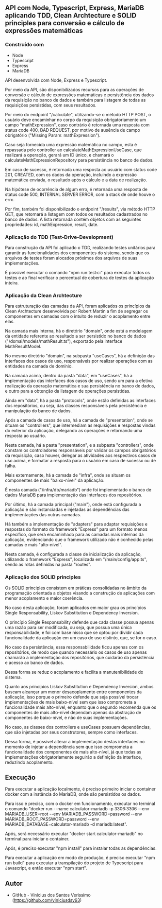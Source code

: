 ## API com Node, Typescript, Express, MariaDB aplicando TDD, Clean Archtecture e SOLID principles para conversão e cálculo de expressões matemáticas

### Construído com

-   Node
-   Typescript
-   Express
-   MariaDB

API desenvolvida com Node, Express e Typescript.

Por meio da API, são disponibilizados recursos para as operações de conversão e cálculo de expressões matemáticas e persistência dos dados da requisição no banco de dados e também para listagem de todas as requisições persistidas, com seus resultados.

<!-- Foi realizada a documentação via Swagger, conforme a imagem acima, que pode ser acessada
pelo endpoint "/api-docs". -->

Por meio do endpoint "/calculate", utilizando-se o método HTTP POST, o usuário deve encaminhar no corpo da requisição obrigatoriamente um campo "mathExpression", caso contrário é retornada uma resposta com status code 400, BAD REQUEST, por motivo de ausência de campo obrigatório ("Missing Param: mathExpression").

Caso seja fornecida uma expressão matemática no campo, esta é repassada pelo controller ao calculateMathExpressionUseCase, que realizará a operação, gerará um ID único, e chamará o calculateMathExpressionRepository para persistência no banco de dados.

Em caso de sucesso, é retornada uma resposta ao usuário com status code 201, CREATED, com os dados da operação, incluindo a expressão matemática enviada, o resultado após o cálculo e a data de realização.

Na hipótese de ocorrência de algum erro, é retornada uma resposta de status code 500, INTERNAL SERVER ERROR, com a stack de onde houve o erro.

Por fim, também foi disponibilizado o endpoint "/results", via método HTTP GET, que retornará a listagem com todos os resultados cadastrados no banco de dados. A lista retornada contém objetos com as seguintes propriedades: id, mathExpression, result, date. 

### Aplicação do TDD (Test-Drive-Development)

Para construção da API foi aplicado o TDD, realizando testes unitários para garantir as funcionalidades dos componentes do sistema, sendo que os arquivos de testes foram alocados próximos dos arquivos de suas implementações.

É possível executar o comando "npm run test:ci" para executar todos os testes e ao final verificar o percentual de cobertura de testes da aplicação inteira.

### Aplicação da Clean Archtecture

Para estruturação das camadas da API, foram aplicados os princípios da Clean Archtecture desenvolvida por Robert Martin a fim de segregar os componentes em camadas com o intuito de reduzir o acoplamento entre elas.

Na camada mais interna, há o diretório "domain", onde está a modelagem da entidade referente ao resultado a ser persistido no banco de dados ("/domai/models/mathResult.ts"), exportado pela interface MathResultModel.

No mesmo diretório "domain", na subpasta "useCases", há a definição das interfaces dos casos de uso, responsáveis por realizar operações com as entidades na camada de domínio.

Na camada acima, dentro da pasta "data", em "useCases", há a implementação das interfaces dos casos de uso, sendo um para a efetiva realização da operação matemática e sua persistência no banco de dados, e outro para a obtenção da listagem de operações persistidas.

Ainda em "data", há a pasta "protocols", onde estão definidas as interfaces dos repositórios, ou seja, das classes responsáveis pela persistência e manipulação do banco de dados.

Após a camada de casos de uso, há a camada de "presentation", onde se situam os "controllers", que intermediam as requisições e respostas vindas do exterior da aplicação, delegando as operações e retornando uma resposta ao usuário.

Nesta camada, há a pasta "presentation", e a subpasta "controllers", onde constam os controladores responsáveis por validar os campos obrigatórios da requisição, caso houver, delegar as atividades aos respectivos casos de uso acima, e formatar a resposta para o usuário em caso de sucesso ou de falha.

Mais externamente, há a camada de "infra", onde se situam os componentes de mais "baixo-nível" da aplicação.

É nesta camada ("/infra/db/mariadb") onde foi implementado o banco de dados MariaDB para implementação das interfaces dos repositórios.

Por último, há a camada principal ("main"), onde está configurada a aplicação e são instanciadas e injetadas as dependências das implementações das outras camadas.

Há também a implementação de "adapters" para adaptar requisições e respostas do formato do framework "Express" para um formato menos específico, que será encaminhado para as camadas mais internas da aplicação, evidenciando que o framework utilizado não é conhecido pelas camadas e mais "alto-nível".

Nesta camada, é configurada a classe de inicialização da aplicação, utilizando o framework "Express", localizada em "/main/config/app.ts", sendo as rotas definidas na pasta "routes".

### Aplicação dos SOLID principles

Os SOLID principles consistem em práticas consolidadas no âmbito da programação orientada a objetos visando a construção de aplicações com menor acoplamento e maior coerência.

No caso desta aplicação, foram aplicados em maior grau os princípios Single Responsability, Liskov Substitution e Dependency Inversion.

O princípio Single Responsability defende que cada classe possua apenas uma razão para ser modificada, ou seja, que possua uma única responsabilidade, e foi com base nisso que se optou por dividir cada funcionalidade da aplicação em um caso de uso distinto, que, se for o caso.

No caso da persistência, essa responsabilidade ficou apenas com os repositórios, de modo que quando necessário os casos de uso apenas chamarão a implementação dos repositórios, que cuidarão da persistência e acesso ao banco de dados.

Dessa forma se reduz o acoplamento e facilita a manutenibilidade do sistema.

Quanto aos princípios Liskov Substitution e Dependency Inversion, ambos buscam alcançar um menor desacoplamento entre componentes da aplicação, isso porque o primeiro defende que seja possível trocar implementações de mais baixo-nível sem que isso comprometa a funcionalidade mais alto-nível, enquanto que o segundo recomenda que os componentes de mais alto-nível dependam apenas da abstração de componentes de baixo-nível, e não de suas implementações.

No caso, as classes dos controllers e useCases possuem dependências, que são injetadas por seus construtores, sempre como interfaces.

Dessa forma, é possível alterar a implementação destas interfaces no momento de injetar a dependência sem que isso comprometa a funcionalidade dos componentes de mais alto-nível, já que todas as implementações obrigatoriamente seguirão a definição da interface, reduzindo acoplamento. 

## Execução

<!-- Foi realizado o deploy da aplicação em cloud na plataforma Heroku, por meio do link:
https://reservas-hotel-api.herokuapp.com/api-docs/ -->

Para executar a aplicação localmente, é preciso primeiro iniciar o container docker com a
instância do MariaDB, onde são persistidos os dados.

Para isso é preciso, com o docker em funcionamento, executar no terminal o comando "docker run --name calculator-mariadb -p 3306:3306 --env MARIADB_USER=root --env MARIADB_PASSWORD=password --env MARIADB_ROOT_PASSWORD=password --env MARIADB_DATABASE=calculator-mariadb -d mariadb:latest".

Após, será necessário executar "docker start calculator-mariadb" no terminal para iniciar o container.

Após, é preciso executar "npm install" para instalar todas as dependências.

Para executar a aplicação em modo de produção, é preciso executar "npm run build" para
executar a transpilação do projeto de Typescript para Javascript, e então executar "npm
start".

## Autor

-   GitHub - Vinícius dos Santos Verissimo (https://github.com/viniciusdsv93)

